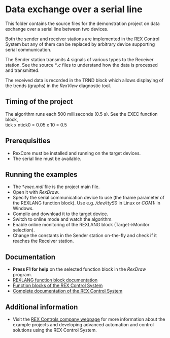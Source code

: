 Data exchange over a serial line 
================================

This folder contains the source files for the demonstration project on data
exchange over a serial line between two devices.

Both the sender and receiver stations are implemented in the REX Control System
but any of them can be replaced by arbitrary device supporting serial 
communication. 

The Sender station transmits 4 signals of various types to the Receiver station. 
See the source **.c* files to understand how the data is processed and 
transmitted.

The received data is recorded in the TRND block which allows displaying of the 
trends (graphs) in the *RexView* diagnostic tool. 

## Timing of the project ##

The algorithm runs each 500 milliseconds (0.5 s). See the EXEC function block,  
tick x ntick0 = 0.05 x 10 = 0.5 

## Prerequisities ##
- RexCore must be installed and running on the target devices.
- The serial line must be available.

## Running the examples ##
- The **exec.mdl* file is the project main file.
- Open it with *RexDraw*.
- Specify the serial communication device to use (the fname parameter of the 
REXLANG function block). Use e.g. */dev/ttyS0* in Linux or *COM1:* in Windows.
- Compile and download it to the target device.
- Switch to online mode and watch the algorithm.
- Enable online monitoring of the REXLANG block (Target->Monitor selection).
- Change the constants in the Sender station on-the-fly and check if it reaches 
the Receiver station.

## Documentation ##

- **Press F1 for help** on the selected function block in the *RexDraw* program.
- [REXLANG function block documentation](http://www.rexcontrols.com/media/HTML/DOC/ENGLISH/REXLANG.html)
- [Function blocks of the REX Control System](http://www.rexcontrols.com/media/HTML/DOC/ENGLISH/index.html)
- [Complete documentation of the REX Control System](http://www.rexcontrols.com/documentation-and-support)

## Additional information ##

- Visit the [REX Controls company webpage](http://www.rexcontrols.com) 
for more information about the example projects and developing advanced 
automation and control solutions using the REX Control System.